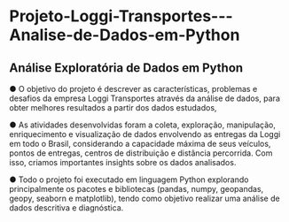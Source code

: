 # Projeto-Loggi-Transportes---Analise-de-Dados-em-Python
## Análise Exploratória de Dados em Python

● O objetivo do projeto é descrever as características, problemas e desafios da empresa Loggi Transportes através da análise de dados, para obter melhores resultados a partir dos dados estudados,

● As atividades desenvolvidas foram a coleta, exploração, manipulação, enriquecimento e visualização de dados envolvendo as entregas da Loggi em todo o Brasil, considerando a capacidade máxima de seus veículos, pontos de entregas, centros de distribuição e distância percorrida. Com isso, criamos importantes insights sobre os dados analisados.

● Todo o projeto foi executado em linguagem Python explorando principalmente os pacotes e bibliotecas (pandas, numpy, geopandas, geopy, seaborn e matplotlib), tendo como objetivo realizar uma análise de dados descritiva e diagnóstica.
